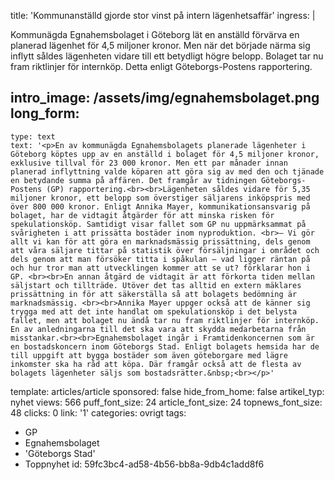 title: 'Kommunanställd gjorde stor vinst på intern lägenhetsaffär'
ingress: |
  <p>Kommunägda Egnahemsbolaget i Göteborg lät en anställd förvärva en planerad lägenhet för 4,5 miljoner kronor. Men när det började närma sig inflytt såldes lägenheten vidare till ett betydligt högre belopp. Bolaget tar nu fram riktlinjer för internköp. Detta enligt Göteborgs-Postens rapportering.
  </p>
  
intro_image: /assets/img/egnahemsbolaget.png
long_form:
  -
    type: text
    text: '<p>En av kommunägda Egnahemsbolagets planerade lägenheter i Göteborg köptes upp av en anställd i bolaget för 4,5 miljoner kronor, exklusive tillval för 23 000 kronor. Men ett par månader innan planerad inflyttning valde köparen att göra sig av med den och tjänade en betydande summa på affären. Det framgår av tidningen Göteborgs-Postens (GP) rapportering.<br><br>Lägenheten såldes vidare för 5,35 miljoner kronor, ett belopp som överstiger säljarens inköpspris med över 800 000 kronor. Enligt Annika Mayer, kommunikationsansvarig på bolaget, har de vidtagit åtgärder för att minska risken för spekulationsköp. Samtidigt visar fallet som GP nu uppmärksammat på svårigheten i att prissätta bostäder inom nyproduktion. <br>– Vi gör allt vi kan för att göra en marknadsmässig prissättning, dels genom att våra säljare tittar på statistik över försäljningar i området och dels genom att man försöker titta i spåkulan – vad ligger räntan på och hur tror man att utvecklingen kommer att se ut? förklarar hon i GP. <br><br>En annan åtgärd de vidtagit är att förkorta tiden mellan säljstart och tillträde. Utöver det tas alltid en extern mäklares prissättning in för att säkerställa så att bolagets bedömning är marknadsmässig. <br><br>Annika Mayer uppger också att de känner sig trygga med att det inte handlat om spekulationsköp i det belysta fallet, men att bolaget nu ändå tar nu fram riktlinjer för internköp. En av anledningarna till det ska vara att skydda medarbetarna från misstankar.<br><br>Egnahemsbolaget ingår i Framtidenkoncernen som är en bostadskoncern inom Göteborgs Stad. Enligt bolagets hemsida har de till uppgift att bygga bostäder som även göteborgare med lägre inkomster ska ha råd att köpa. Där framgår också att de flesta av bolagets lägenheter säljs som bostadsrätter.&nbsp;<br></p>'
template: articles/article
sponsored: false
hide_from_home: false
artikel_typ: nyhet
views: 566
puff_font_size: 24
article_font_size: 24
topnews_font_size: 48
clicks: 0
link: '1'
categories: ovrigt
tags:
  - GP
  - Egnahemsbolaget
  - 'Göteborgs Stad'
  - Toppnyhet
id: 59fc3bc4-ad58-4b56-bb8a-9db4c1add8f6
